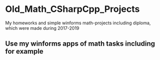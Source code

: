 # Old_Math_CSharpCpp_Projects

My homeworks and simple winforms math-projects including diploma, which were made during 2017-2019 


## Use my winforms apps of math tasks including for example

###

###

###

###

###

###

###

###

###

###


